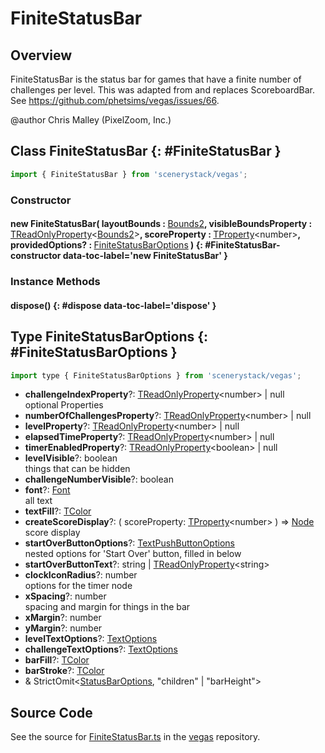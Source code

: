 # FiniteStatusBar

## Overview

FiniteStatusBar is the status bar for games that have a finite number of challenges per level.
This was adapted from and replaces ScoreboardBar. See https://github.com/phetsims/vegas/issues/66.

@author Chris Malley (PixelZoom, Inc.)

## Class FiniteStatusBar {: #FiniteStatusBar }


```js
import { FiniteStatusBar } from 'scenerystack/vegas';
```
### Constructor

#### new FiniteStatusBar( layoutBounds : <span style="font-weight: 400;">[Bounds2](../dot/Bounds2.md)</span>, visibleBoundsProperty : <span style="font-weight: 400;">[TReadOnlyProperty](../axon/TReadOnlyProperty.md)&lt;[Bounds2](../dot/Bounds2.md)&gt;</span>, scoreProperty : <span style="font-weight: 400;">[TProperty](../axon/TProperty.md)&lt;<span style="color: hsla(calc(var(--md-hue) + 180deg),80%,40%,1);">number</span>&gt;</span>, providedOptions? : <span style="font-weight: 400;">[FiniteStatusBarOptions](../vegas/FiniteStatusBar.md#FiniteStatusBarOptions)</span> ) {: #FiniteStatusBar-constructor data-toc-label='new FiniteStatusBar' }

### Instance Methods

#### dispose() {: #dispose data-toc-label='dispose' }



## Type FiniteStatusBarOptions {: #FiniteStatusBarOptions }


```js
import type { FiniteStatusBarOptions } from 'scenerystack/vegas';
```


- **challengeIndexProperty**?: [TReadOnlyProperty](../axon/TReadOnlyProperty.md)&lt;<span style="color: hsla(calc(var(--md-hue) + 180deg),80%,40%,1);">number</span>&gt; | <span style="color: hsla(calc(var(--md-hue) + 180deg),80%,40%,1);">null</span>
<br>  optional Properties
- **numberOfChallengesProperty**?: [TReadOnlyProperty](../axon/TReadOnlyProperty.md)&lt;<span style="color: hsla(calc(var(--md-hue) + 180deg),80%,40%,1);">number</span>&gt; | <span style="color: hsla(calc(var(--md-hue) + 180deg),80%,40%,1);">null</span>
- **levelProperty**?: [TReadOnlyProperty](../axon/TReadOnlyProperty.md)&lt;<span style="color: hsla(calc(var(--md-hue) + 180deg),80%,40%,1);">number</span>&gt; | <span style="color: hsla(calc(var(--md-hue) + 180deg),80%,40%,1);">null</span>
- **elapsedTimeProperty**?: [TReadOnlyProperty](../axon/TReadOnlyProperty.md)&lt;<span style="color: hsla(calc(var(--md-hue) + 180deg),80%,40%,1);">number</span>&gt; | <span style="color: hsla(calc(var(--md-hue) + 180deg),80%,40%,1);">null</span>
- **timerEnabledProperty**?: [TReadOnlyProperty](../axon/TReadOnlyProperty.md)&lt;<span style="color: hsla(calc(var(--md-hue) + 180deg),80%,40%,1);">boolean</span>&gt; | <span style="color: hsla(calc(var(--md-hue) + 180deg),80%,40%,1);">null</span>
- **levelVisible**?: <span style="color: hsla(calc(var(--md-hue) + 180deg),80%,40%,1);">boolean</span>
<br>  things that can be hidden
- **challengeNumberVisible**?: <span style="color: hsla(calc(var(--md-hue) + 180deg),80%,40%,1);">boolean</span>
- **font**?: [Font](../scenery/Font.md)
<br>  all text
- **textFill**?: [TColor](../scenery/TColor.md)
- **createScoreDisplay**?: ( scoreProperty: [TProperty](../axon/TProperty.md)&lt;<span style="color: hsla(calc(var(--md-hue) + 180deg),80%,40%,1);">number</span>&gt; ) =&gt; [Node](../scenery/Node.md)
<br>  score display
- **startOverButtonOptions**?: [TextPushButtonOptions](../sun/TextPushButton.md#TextPushButtonOptions)
<br>  nested options for 'Start Over' button, filled in below
- **startOverButtonText**?: <span style="color: hsla(calc(var(--md-hue) + 180deg),80%,40%,1);">string</span> | [TReadOnlyProperty](../axon/TReadOnlyProperty.md)&lt;<span style="color: hsla(calc(var(--md-hue) + 180deg),80%,40%,1);">string</span>&gt;
- **clockIconRadius**?: <span style="color: hsla(calc(var(--md-hue) + 180deg),80%,40%,1);">number</span>
<br>  options for the timer node
- **xSpacing**?: <span style="color: hsla(calc(var(--md-hue) + 180deg),80%,40%,1);">number</span>
<br>  spacing and margin for things in the bar
- **xMargin**?: <span style="color: hsla(calc(var(--md-hue) + 180deg),80%,40%,1);">number</span>
- **yMargin**?: <span style="color: hsla(calc(var(--md-hue) + 180deg),80%,40%,1);">number</span>
- **levelTextOptions**?: [TextOptions](../scenery/Text.md#TextOptions)
- **challengeTextOptions**?: [TextOptions](../scenery/Text.md#TextOptions)
- **barFill**?: [TColor](../scenery/TColor.md)
- **barStroke**?: [TColor](../scenery/TColor.md)
- &amp; StrictOmit&lt;[StatusBarOptions](../scenery-phet/StatusBar.md#StatusBarOptions), "children" | "barHeight"&gt;




## Source Code

See the source for [FiniteStatusBar.ts](https://github.com/phetsims/vegas/blob/main/js/FiniteStatusBar.ts) in the [vegas](https://github.com/phetsims/vegas) repository.

